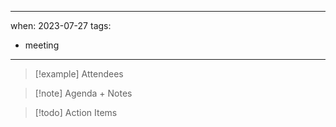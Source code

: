 
---
when: 2023-07-27
tags:
  - meeting
---

> [!example] Attendees
> 

> [!note] Agenda + Notes
> 

> [!todo] Action Items

